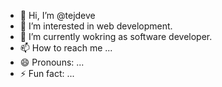 - 👋 Hi, I’m @tejdeve
- 👀 I’m interested in web development.
- 🌱 I’m currently wokring as software developer.
- 📫 How to reach me ...
- 😄 Pronouns: ...
- ⚡ Fun fact: ...

<!---
tejdeve/tejdeve is a ✨ special ✨ repository because its `README.md` (this file) appears on your GitHub profile.
You can click the Preview link to take a look at your changes.
--->
